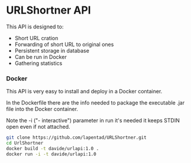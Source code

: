 # URLShortner API
This API is designed to:

  - Short URL cration
  - Forwarding of short URL to original ones
  - Persistent storage in database
  - Can be run in Docker
  - Gathering statistics

### Docker
This API is very easy to install and deploy in a Docker container.

In the Dockerfile there are the info needed to package the executable .jar file into the Docker container.

Note the -i ("- interactive") parameter in run it's needed it keeps STDIN open even if not attached.

```sh
git clone https://github.com/lapentad/URLShortner.git
cd UrlShortner
docker build -t davide/urlapi:1.0 .
docker run -i -t davide/urlapi:1.0
```